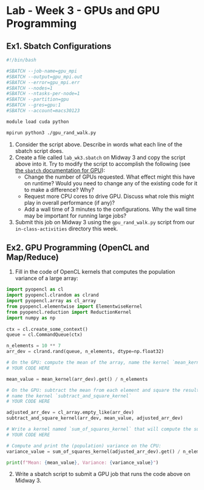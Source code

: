 # Lab - Week 3 - GPUs and GPU Programming

## Ex1. Sbatch Configurations

```bash
#!/bin/bash

#SBATCH --job-name=gpu_mpi
#SBATCH --output=gpu_mpi.out
#SBATCH --error=gpu_mpi.err
#SBATCH --nodes=1
#SBATCH --ntasks-per-node=1
#SBATCH --partition=gpu
#SBATCH --gres=gpu:1
#SBATCH --account=macs30123

module load cuda python

mpirun python3 ./gpu_rand_walk.py
```

1. Consider the script above. Describe in words what each line of the sbatch script does.
2. Create a file called `lab_wk3.sbatch` on Midway 3 and copy the script above into it. Try to modify the script to accomplish the following (see [the `sbatch` documentation for GPU](https://rcc-uchicago.github.io/user-guide/slurm/sbatch/#gpu-jobs)):
    * Change the number of GPUs requested. What effect might this have on runtime? Would you need to change any of the existing code for it to make a difference? Why?
    * Request more CPU cores to drive GPU. Discuss what role this might play in overall performance (if any)?
    * Add a wall time of 3 minutes to the configurations. Why the wall time may be important for running large jobs?
3. Submit this job on Midway 3 using the `gpu_rand_walk.py` script from our `in-class-activities` directory this week.

## Ex2. GPU Programming (OpenCL and Map/Reduce)

1. Fill in the code of OpenCL kernels that computes the population variance of a large array:

```python
import pyopencl as cl
import pyopencl.clrandom as clrand
import pyopencl.array as cl_array
from pyopencl.elementwise import ElementwiseKernel
from pyopencl.reduction import ReductionKernel
import numpy as np
 
ctx = cl.create_some_context()
queue = cl.CommandQueue(ctx)

n_elements = 10 ** 7
arr_dev = clrand.rand(queue, n_elements, dtype=np.float32)

# On the GPU: compute the mean of the array, name the kernel `mean_kernel`
# YOUR CODE HERE

mean_value = mean_kernel(arr_dev).get() / n_elements

# On the GPU: subtract the mean from each element and square the result,
# name the kernel `subtract_and_square_kernel`
# YOUR CODE HERE

adjusted_arr_dev = cl_array.empty_like(arr_dev)
subtract_and_square_kernel(arr_dev, mean_value, adjusted_arr_dev)

# Write a kernel named `sum_of_squares_kernel` that will compute the sum of `adjusted_arr_dev` on the GPU
# YOUR CODE HERE

# Compute and print the (population) variance on the CPU:
variance_value = sum_of_squares_kernel(adjusted_arr_dev).get() / n_elements

print(f"Mean: {mean_value}, Variance: {variance_value}")
```

2. Write a sbatch script to submit a GPU job that runs the code above on Midway 3.
